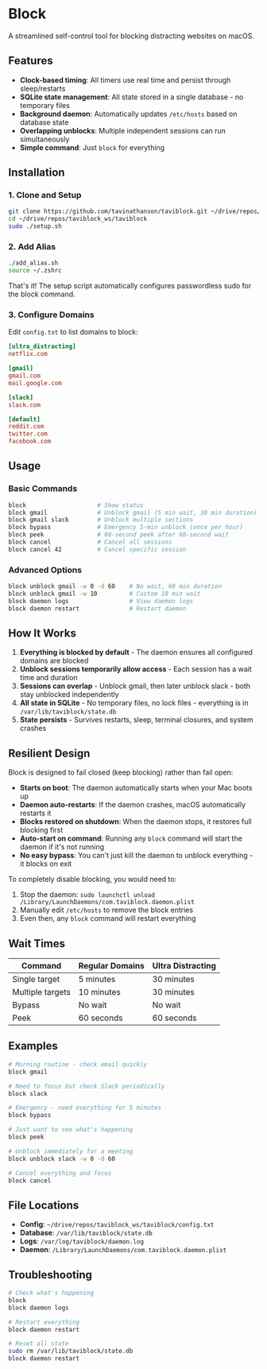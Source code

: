 Block
========================

A streamlined self-control tool for blocking distracting websites on macOS.

## Features

- **Clock-based timing**: All timers use real time and persist through sleep/restarts
- **SQLite state management**: All state stored in a single database - no temporary files
- **Background daemon**: Automatically updates `/etc/hosts` based on database state
- **Overlapping unblocks**: Multiple independent sessions can run simultaneously
- **Simple command**: Just `block` for everything

## Installation

### 1. Clone and Setup
```bash
git clone https://github.com/tavinathanson/taviblock.git ~/drive/repos/taviblock_ws/taviblock
cd ~/drive/repos/taviblock_ws/taviblock
sudo ./setup.sh
```

### 2. Add Alias
```bash
./add_alias.sh
source ~/.zshrc
```

That's it! The setup script automatically configures passwordless sudo for the block command.

### 3. Configure Domains
Edit `config.txt` to list domains to block:

```ini
[ultra_distracting]
netflix.com

[gmail]
gmail.com
mail.google.com

[slack]
slack.com

[default]
reddit.com
twitter.com
facebook.com
```

## Usage

### Basic Commands

```bash
block                    # Show status
block gmail              # Unblock gmail (5 min wait, 30 min duration)
block gmail slack        # Unblock multiple sections
block bypass             # Emergency 5-min unblock (once per hour)
block peek               # 60-second peek after 60-second wait
block cancel             # Cancel all sessions
block cancel 42          # Cancel specific session
```

### Advanced Options

```bash
block unblock gmail -w 0 -d 60    # No wait, 60 min duration
block unblock gmail -w 10         # Custom 10 min wait
block daemon logs                 # View daemon logs
block daemon restart              # Restart daemon
```

## How It Works

1. **Everything is blocked by default** - The daemon ensures all configured domains are blocked
2. **Unblock sessions temporarily allow access** - Each session has a wait time and duration
3. **Sessions can overlap** - Unblock gmail, then later unblock slack - both stay unblocked independently
4. **All state in SQLite** - No temporary files, no lock files - everything is in `/var/lib/taviblock/state.db`
5. **State persists** - Survives restarts, sleep, terminal closures, and system crashes

## Resilient Design

Block is designed to fail closed (keep blocking) rather than fail open:

- **Starts on boot**: The daemon automatically starts when your Mac boots up
- **Daemon auto-restarts**: If the daemon crashes, macOS automatically restarts it
- **Blocks restored on shutdown**: When the daemon stops, it restores full blocking first
- **Auto-start on command**: Running any `block` command will start the daemon if it's not running
- **No easy bypass**: You can't just kill the daemon to unblock everything - it blocks on exit

To completely disable blocking, you would need to:
1. Stop the daemon: `sudo launchctl unload /Library/LaunchDaemons/com.taviblock.daemon.plist`
2. Manually edit `/etc/hosts` to remove the block entries
3. Even then, any `block` command will restart everything

## Wait Times

| Command | Regular Domains | Ultra Distracting |
|---------|----------------|-------------------|
| Single target | 5 minutes | 30 minutes |
| Multiple targets | 10 minutes | 30 minutes |
| Bypass | No wait | No wait |
| Peek | 60 seconds | 60 seconds |

## Examples

```bash
# Morning routine - check email quickly
block gmail

# Need to focus but check Slack periodically  
block slack

# Emergency - need everything for 5 minutes
block bypass

# Just want to see what's happening
block peek

# Unblock immediately for a meeting
block unblock slack -w 0 -d 60

# Cancel everything and focus
block cancel
```

## File Locations

- **Config**: `~/drive/repos/taviblock_ws/taviblock/config.txt`
- **Database**: `/var/lib/taviblock/state.db`
- **Logs**: `/var/log/taviblock/daemon.log`
- **Daemon**: `/Library/LaunchDaemons/com.taviblock.daemon.plist`

## Troubleshooting

```bash
# Check what's happening
block
block daemon logs

# Restart everything
block daemon restart

# Reset all state
sudo rm /var/lib/taviblock/state.db
block daemon restart
```
